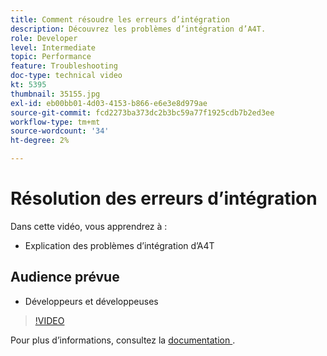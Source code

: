 ```yaml
---
title: Comment résoudre les erreurs d’intégration
description: Découvrez les problèmes d’intégration d’A4T.
role: Developer
level: Intermediate
topic: Performance
feature: Troubleshooting
doc-type: technical video
kt: 5395
thumbnail: 35155.jpg
exl-id: eb00bb01-4d03-4153-b866-e6e3e8d979ae
source-git-commit: fcd2273ba373dc2b3bc59a77f1925cdb7b2ed3ee
workflow-type: tm+mt
source-wordcount: '34'
ht-degree: 2%

---
```


# Résolution des erreurs d’intégration

Dans cette vidéo, vous apprendrez à :

* Explication des problèmes d’intégration d’A4T

## Audience prévue

* Développeurs et développeuses

>[!VIDEO](https://video.tv.adobe.com/v/35155/?quality=12)

Pour plus d’informations, consultez la [ documentation ](https://experienceleague.adobe.com/docs/target/using/integrate/a4t/troubleshoot-a4t/a4t-troubleshooting.html?lang=fr).
